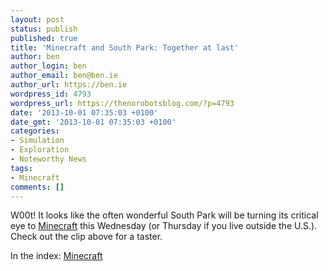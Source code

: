 ```yaml
---
layout: post
status: publish
published: true
title: 'Minecraft and South Park: Together at last'
author: ben
author_login: ben
author_email: ben@ben.ie
author_url: https://ben.ie
wordpress_id: 4793
wordpress_url: https://thenorobotsblog.com/?p=4793
date: '2013-10-01 07:35:03 +0100'
date_gmt: '2013-10-01 07:35:03 +0100'
categories:
- Simulation
- Exploration
- Noteworthy News
tags:
- Minecraft
comments: []
---
```

<p>W00t! It looks like the often wonderful South Park will be turning its critical eye to <a href="https://www.minecraft.net">Minecraft</a> this Wednesday (or Thursday if you live outside the U.S.). Check out the clip above for a taster.</p>
<p>In the index: <a href="https://www.thenorobotsblog.com/game/minecraft">Minecraft</a></p>
